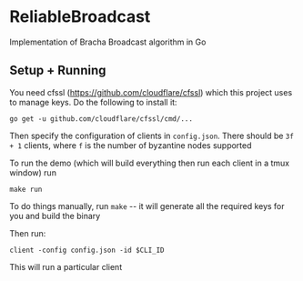 # ReliableBroadcast

Implementation of Bracha Broadcast algorithm in Go


## Setup + Running

You need cfssl (https://github.com/cloudflare/cfssl) which this project uses to manage keys.
Do the following to install it:

```
go get -u github.com/cloudflare/cfssl/cmd/...
```

Then specify the configuration of clients in `config.json`. There should be `3f + 1` clients, where
`f` is the number of byzantine nodes supported

To run the demo (which will build everything then run each client in a tmux window) run 
```
make run
```

To do things manually, run `make` -- it will generate all the required keys for you and build the binary

Then run:

```
client -config config.json -id $CLI_ID
```

This will run a particular client


